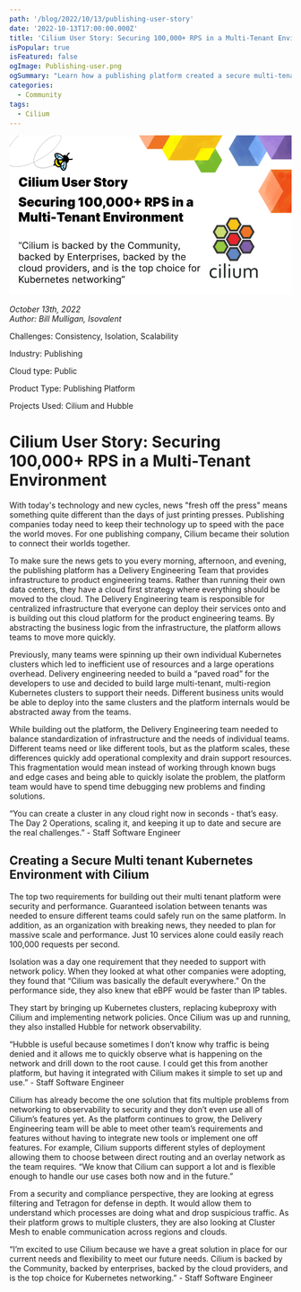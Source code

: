 ```yaml
---
path: '/blog/2022/10/13/publishing-user-story'
date: '2022-10-13T17:00:00.000Z'
title: 'Cilium User Story: Securing 100,000+ RPS in a Multi-Tenant Environment'
isPopular: true
isFeatured: false
ogImage: Publishing-user.png
ogSummary: "Learn how a publishing platform created a secure multi-tenant environment with Cilium"
categories:
  - Community
tags:
  - Cilium
---
```


![Cilium User Story - Securing 100,000+ RPS in a Multi-Tenant Environment](Publishing-user.png)

*October 13th, 2022*  
*Author: Bill Mulligan, Isovalent*

Challenges: Consistency, Isolation, Scalability

Industry: Publishing

Cloud type: Public

Product Type: Publishing Platform

Projects Used: Cilium and Hubble

# Cilium User Story: Securing 100,000+ RPS in a Multi-Tenant Environment

With today's technology and new cycles, news "fresh off the press" means something quite different than the days of just printing presses. Publishing companies today need to keep their technology up to speed with the pace the world moves. For one publishing company, Cilium became their solution to connect their worlds together.

To make sure the news gets to you every morning, afternoon, and evening, the publishing platform has a Delivery Engineering Team that provides infrastructure to product engineering teams. Rather than running their own data centers, they have a cloud first strategy where everything should be moved to the cloud. The Delivery Engineering team is responsible for centralized infrastructure that everyone can deploy their services onto and is building out this cloud platform for the product engineering teams. By abstracting the business logic from the infrastructure, the platform allows teams to move more quickly.

Previously, many teams were spinning up their own individual Kubernetes clusters which led to inefficient use of resources and a large operations overhead. Delivery engineering needed to build a “paved road” for the developers to use and decided to build large multi-tenant, multi-region Kubernetes clusters to support their needs. Different business units would be able to deploy into the same clusters and the platform internals would be abstracted away from the teams.

While building out the platform, the Delivery Engineering team needed to balance standardization of infrastructure and the needs of individual teams. Different teams need or like different tools, but as the platform scales, these differences quickly add operational complexity and drain support resources. This fragmentation would mean instead of working through known bugs and edge cases and being able to quickly isolate the problem, the platform team would have to spend time debugging new problems and finding solutions.

“You can create a cluster in any cloud right now in seconds - that’s easy. The Day 2 Operations, scaling it, and keeping it up to date and secure are the real challenges.” - Staff Software Engineer

## Creating a Secure Multi tenant Kubernetes Environment with Cilium

The top two requirements for building out their multi tenant platform were security and performance. Guaranteed isolation between tenants was needed to ensure different teams could safely run on the same platform. In addition, as an organization with breaking news, they needed to plan for massive scale and performance. Just 10 services alone could easily reach 100,000 requests per second.

Isolation was a day one requirement that they needed to support with network policy. When they looked at what other companies were adopting, they found that “Cilium was basically the default everywhere.” On the performance side, they also knew that eBPF would be faster than IP tables.

They start by bringing up Kubernetes clusters, replacing kubeproxy with Cilium and implementing network policies. Once Cilium was up and running, they also installed Hubble for network observability.

“Hubble is useful because sometimes I don’t know why traffic is being denied and it allows me to quickly observe what is happening on the network and drill down to the root cause. I could get this from another platform, but having it integrated with Cilium makes it simple to set up and use.” - Staff Software Engineer

Cilium has already become the one solution that fits multiple problems from networking to observability to security and they don’t even use all of Cilium’s features yet. As the platform continues to grow, the Delivery Engineering team will be able to meet other team’s requirements and features without having to integrate new tools or implement one off features. For example, Cilium supports different styles of deployment allowing them to choose between direct routing and an overlay network as the team requires. “We know that Cilium can support a lot and is flexible enough to handle our use cases both now and in the future.”

From a security and compliance perspective, they are looking at egress filtering and Tetragon for defense in depth. It would allow them to understand which processes are doing what and drop suspicious traffic. As their platform grows to multiple clusters, they are also looking at Cluster Mesh to enable communication across regions and clouds.

“I’m excited to use Cilium because we have a great solution in place for our current needs and flexibility to meet our future needs. Cilium is backed by the Community, backed by enterprises, backed by the cloud providers, and is the top choice for Kubernetes networking.” - Staff Software Engineer
